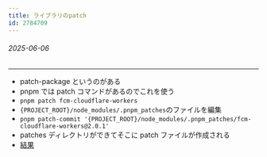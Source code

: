 ```yaml
---
title: ライブラリのpatch
id: 2784709
---
```

###### 2025-06-06

---

- patch-package というのがある
- pnpm では patch コマンドがあるのでこれを使う
- `pnpm patch fcm-cloudflare-workers`
- `{PROJECT_ROOT}/node_modules/.pnpm_patches`のファイルを編集
- `pnpm patch-commit '{PROJECT_ROOT}/node_modules/.pnpm_patches/fcm-cloudflare-workers@2.0.1'`
- patches ディレクトリができてそこに patch ファイルが作成される
- [結果](https://github.com/announcing-app/announcing/blob/6d987fce0ce4ebb8058f0fc88c7d9f84c0148efe/patches/fcm-cloudflare-workers.patch)
